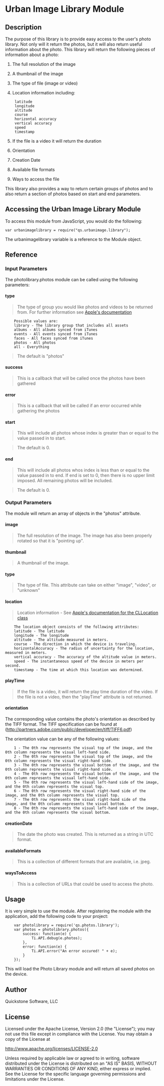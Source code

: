 # Urban Image Library Module

## Description

The purpose of this library is to provide easy access to the user's photo library.
Not only will it return the photos, but it will also return useful information about 
the photo.  This library will return the following pieces of information about a photo:

1. The full resolution of the image
2. A thumbnail of the image
3. The type of file (image or video)
4. Location information including:

		latitude
		longitude
		altitude
		course
		horizontal accuracy
		vertical accuracy
		speed
		timestamp
	
5. If the file is a video it will return the duration
6. Orientation
7. Creation Date
8. Available file formats
9. Ways to access the file

This library also provides a way to return certain groups of photos and to also return a 
section of photos based on start and end parameters. 


## Accessing the Urban Image Library Module

To access this module from JavaScript, you would do the following:

	var urbanimagelibrary = require("qs.urbanimage.library");

The urbanimagelibrary variable is a reference to the Module object.	

## Reference

### Input Parameters

The photolibrary.photos module can be called using the following parameters:

#### type
> The type of group you would like photos and videos to be returned from.  For further
> information see [Apple's documentation](http://developer.apple.com/library/IOs/#documentation/AssetsLibrary/Reference/ALAssetsLibrary_Class/Reference/Reference.html#//apple_ref/doc/uid/TP40009722) 

		Possible values are:
		library - The library group that includes all assets
		albums - All albums synced from iTunes
		events - All events synced from iTunes
		faces - All faces synced from iTunes
		photos - All photos
		all - Everything

> The default is "photos"

#### success

> This is a callback that will be called once the photos have been gathered

#### error

> This is a callback that will be called if an error occurred while gathering the photos

#### start

> This will include all photos whose index is greater than or equal to the value passed 
> in to start.

> The default is 0.

#### end

> This will include all photos whos index is less than or equal to the value passed in to
> end.  If end is set to 0, then there is no upper limit imposed.  All remaining photos
> will be included.

> The default is 0.

### Output Parameters

The module will return an array of objects in the "photos" attribute.

#### image

> The full resolution of the image.  The image has also been properly rotated so that it is "pointing up".

#### thumbnail

> A thumbnail of the image.

#### type

> The type of file.  This attribute can take on either "image", "video", or "unknown"

#### location 

> Location information - See [Apple's documentation for the CLLocation class](http://developer.apple.com/library/IOs/#documentation/CoreLocation/Reference/CLLocation_Class/CLLocation/CLLocation.html#//apple_ref/occ/cl/CLLocation) 

		The location object consists of the following attributes:
		latitude - The latitude
		longitude - The longitude
		altitude - The altitude measured in meters.
		course - The direction in which the device is traveling.
		horizontalAccuracy - The radius of uncertainty for the location, measured in meters.
		vertical accuracy - The accuracy of the altitude value in meters.
		speed - The instantaneous speed of the device in meters per second.
		timestamp - The time at which this location was determined.

#### playTime 

> If the file is a video, it will return the play time duration of the video.  If the file is not a video, then the "playTime" attribute is not returned.

#### orientation

The corresponding value contains the photo's orientation as described by the TIFF format.
The TIFF specification can be found at (http://partners.adobe.com/public/developer/en/tiff/TIFF6.pdf)

The orientation value can be any of the following values:

		1 - The 0th row represents the visual top of the image, and the 0th column represents the visual left-hand side.
		2 - The 0th row represents the visual top of the image, and the 0th column represents the visual right-hand side.
		3 - The 0th row represents the visual bottom of the image, and the 0th column represents the visual right-hand side.
		4 - The 0th row represents the visual bottom of the image, and the 0th column represents the visual left-hand side.
		5 - The 0th row represents the visual left-hand side of the image, and the 0th column represents the visual top.
		6 - The 0th row represents the visual right-hand side of the image, and the 0th column represents the visual top.
		7 - The 0th row represents the visual right-hand side of the image, and the 0th column represents the visual bottom.
		8 - The 0th row represents the visual left-hand side of the image, and the 0th column represents the visual bottom.

#### creationDate

> The date the photo was created.  This is returned as a string in UTC format.

#### availableFormats 

> This is a collection of different formats that are available, i.e. jpeg.

#### waysToAccess

> This is a collection of URLs that could be used to access the photo.


## Usage

It is very simple to use the module.  After registering the module with the application, add
the following code to your project:

		var photolibrary = require('qs.photos.library');
		var photos = photolibrary.photos({
			success: function(e) {
				Ti.API.debug(e.photos);
			},
			error: function(e) {
				Ti.API.error("An error occured! " + e);
			}
		});

This will load the Photo Library module and will return all saved photos on the device.

## Author

Quickstone Software, LLC 

## License

Licensed under the Apache License, Version 2.0 (the "License");
you may not use this file except in compliance with the License.
You may obtain a copy of the License at
 
http://www.apache.org/licenses/LICENSE-2.0
 
Unless required by applicable law or agreed to in writing, software
distributed under the License is distributed on an "AS IS" BASIS,
WITHOUT WARRANTIES OR CONDITIONS OF ANY KIND, either express or implied.
See the License for the specific language governing permissions and
limitations under the License.
